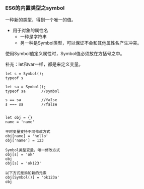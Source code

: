### ES6的内置类型之symbol ###
一种新的类型，得到一个唯一的值。

- 用于对象的属性名
	- 一种是字符串
	- 另一种是Symbol类型，可以保证不会和其他属性名产生冲突。

使用Symbol值定义属性时，Symbol值必须放在方括号之中。

补充：let和var一样，都是来定义变量。

	let s = Symbol();
	typeof s

	let sa = Symbol();
	typeof sa		//symbol
	
	s == sa			//false
	s === sa		//false


	let obj = {}
	name = 'name'
	
	平时变量支持不同修改方式
	obj[name] = 'hello'
	obj['name'] = 123
	
	Symbol类型变量，唯一修改方式
	obj[s] = 'ok'
	obj
	obj[s] = 'ok123'
	
	以下方式是添加新的元素
	obj[Symbol()] = 'ok123a'
	obj